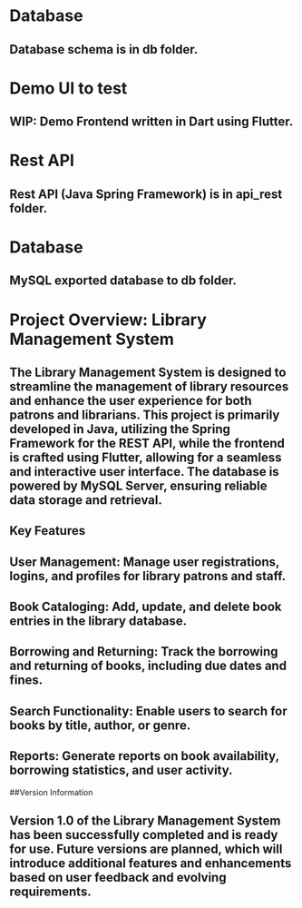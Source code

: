 # Database
## Database schema is in db folder.

# Demo UI to test
## WIP: Demo Frontend written in Dart using Flutter.

# Rest API
## Rest API (Java Spring Framework) is in api_rest folder.


# Database
## MySQL exported database to db folder.

# Project Overview: Library Management System

## The Library Management System is designed to streamline the management of library resources and enhance the user experience for both patrons and librarians. This project is primarily developed in Java, utilizing the Spring Framework for the REST API, while the frontend is crafted using Flutter, allowing for a seamless and interactive user interface. The database is powered by MySQL Server, ensuring reliable data storage and retrieval.

## Key Features
## User Management: Manage user registrations, logins, and profiles for library patrons and staff.
## Book Cataloging: Add, update, and delete book entries in the library database.
## Borrowing and Returning: Track the borrowing and returning of books, including due dates and fines.
## Search Functionality: Enable users to search for books by title, author, or genre.
## Reports: Generate reports on book availability, borrowing statistics, and user activity.
##Version Information
## Version 1.0 of the Library Management System has been successfully completed and is ready for use. Future versions are planned, which will introduce additional features and enhancements based on user feedback and evolving requirements.

